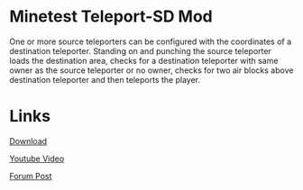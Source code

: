 Minetest Teleport-SD Mod
==========

One or more source teleporters can be configured with the coordinates of a destination teleporter.
Standing on and punching the source teleporter loads the destination area,
checks for a destination teleporter with same owner as the source teleporter or no owner,
checks for two air blocks above destination teleporter
and then teleports the player.



Links
==========

[Download](https://github.com/auouymous/teleport_sd/archive/master.zip)

[Youtube Video](https://www.youtube.com/watch?v=HWnRZpLZX5k)

[Forum Post](https://forum.minetest.net/viewtopic.php?f=9&t=14710)
